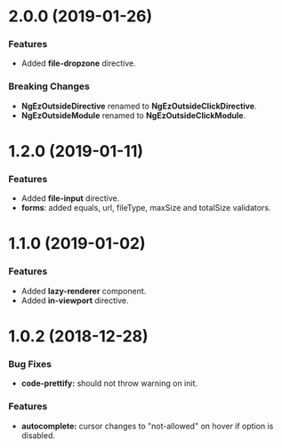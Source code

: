 # 2.0.0 (2019-01-26)
### Features
* Added **file-dropzone** directive.
### Breaking Changes
* **NgEzOutsideDirective** renamed to **NgEzOutsideClickDirective**.
* **NgEzOutsideModule** renamed to **NgEzOutsideClickModule**.

# 1.2.0 (2019-01-11)
### Features
* Added **file-input** directive.
* **forms**: added equals, url, fileType, maxSize and totalSize validators.

# 1.1.0 (2019-01-02)
### Features
* Added **lazy-renderer** component.
* Added **in-viewport** directive.

# 1.0.2 (2018-12-28)
### Bug Fixes
* **code-prettify:** should not throw warning on init.
### Features
* **autocomplete:** cursor changes to "not-allowed" on hover if option is disabled.